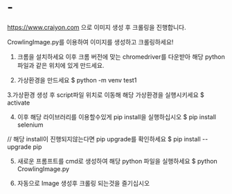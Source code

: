 # -
https://www.craiyon.com 으로 이미지 생성 후 크롤링을 진행합니다.


CrowlingImage.py를 이용하여 이미지를 생성하고 크롤링하세요!

1. 크롬을 설치하세요 이후 크롬 버전에 맞는 chromedriver를 다운받아 해당 python파일과 같은 위치에 있게 만드세요.

2. 가상환경을 만드세요
 $ python -m venv test1

3.가상환경 생성 후 script파일 위치로 이동해 해당 가상환경을 실행시키세요
 $ activate

4. 이후 해당 라이브러리를 이용할수있게 pip install을 실행하십시오
 $ pip install selenium

// 해당 install이 진행되지않는다면 pip upgrade를 확인하세요
 $ pip install --upgrade pip

5. 새로운 프롬프트를 cmd로 생성하여 해당 python 파일을 실행하세요
 $ python CrowlingImage.py

6. 자동으로 Image 생성후 크롤링 되는것을 즐기십시오
